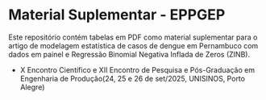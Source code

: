 # Material Suplementar - EPPGEP

Este repositório contém tabelas em PDF como material suplementar para o artigo de modelagem estatística de casos de dengue em Pernambuco com dados em painel e Regressão Binomial Negativa Inflada de Zeros (ZINB).

* X Encontro Científico e XII Encontro de Pesquisa e Pós-Graduação em Engenharia de Produção(24, 25 e 26 de set/2025, UNISINOS, Porto Alegre)
